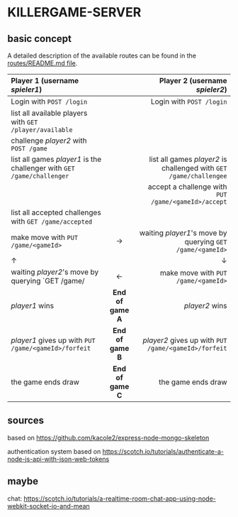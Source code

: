 # KILLERGAME-SERVER

## basic concept

A detailed description of the available routes can be found in the [routes/README.md file](routes/README.md).

| Player 1 (username _spieler1_)                               |   | Player 2 (username _spieler2_)                                             |
| :------------------------------------------------------------|:-:|---------------------------------------------------------------------------:|
| Login with `POST /login`                                     |   | Login with `POST /login`                                                   |
| list all available players with `GET /player/available`      |   |                                                                            |
| challenge _player2_ with `POST /game`                        |   |                                                                            |
| list all games _player1_ is the challenger with `GET /game/challenger` | | list all games _player2_ is challenged with `GET /game/challengee` |
|                                                              |   | accept a challenge with `PUT /game/<gameId>/accept`                        |
| list all accepted challenges with `GET /game/accepted`       |   |                                                                            |
| make move with `PUT /game/<gameId>`                          | → | waiting _player1_'s move by querying `GET /game/<gameId>`                  |
| ↑                                                            |   | ↓                                                                          |
| waiting _player2_'s move by querying `GET /game/<gameId>     | ← | make move with `PUT /game/<gameId>`                                        |
|  _player1_ wins                                      | **End of game A** | _player2_ wins                                                     |
| _player1_ gives up with `PUT /game/<gameId>/forfeit` | **End of game B** | _player2_ gives up with `PUT /game/<gameId>/forfeit`               |
| the game ends draw                                   | **End of game C** | the game ends draw                                                 |

## sources

based on https://github.com/kacole2/express-node-mongo-skeleton

authentication system based on https://scotch.io/tutorials/authenticate-a-node-js-api-with-json-web-tokens

## maybe

chat: https://scotch.io/tutorials/a-realtime-room-chat-app-using-node-webkit-socket-io-and-mean